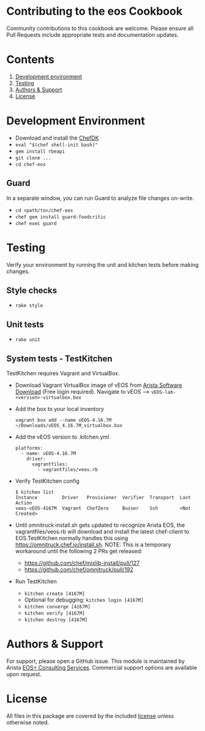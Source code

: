 # Contributing to the eos Cookbook

Community contributions to this cookbook are welcome. Please ensure all Pull
Requests include appropriate tests and documentation updates.

# Contents

1. [Development environment](#development-environment)
2. [Testing](#testing)
3. [Authors & Support](#authors--support)
4. [License](#license)

# Development Environment

- Download and install the [ChefDK](https://downloads.chef.io/chef-dk/)
- `eval "$(chef shell-init bash)"`
- `gem install rbeapi`
- `git clone ...`
- `cd chef-eos`

## Guard

In a separate window, you can run Guard to analyze file changes on-write.

- `cd <path/to>/chef-eos`
- `chef gem install guard-foodcritic`
- `chef exec guard`

# Testing

Verify your environment by running the unit and kitchen tests before making
changes.

## Style checks

- `rake style`

## Unit tests

- `rake unit`

## System tests - TestKitchen

  TestKitchen requires Vagrant and VirtualBox.

- Download Vagrant VirtualBox image of vEOS from [Arista Software Download](https://www.arista.com/en/support/software-download) (Free login required).  Navigate to vEOS --> `vEOS-lab-<version>-virtualbox.box`
- Add the box to your local inventory

    ```
    vagrant box add --name vEOS-4.16.7M ~/Downloads/vEOS_4.16.7M_virtualbox.box
    ```

- Add the vEOS version to .kitchen.yml

    ```
    platforms:
      - name: vEOS-4.16.7M
        driver:
          vagrantfiles:
            - vagrantfiles/veos.rb
    ```

- Verify TestKitchen config

    ```
    $ kitchen list
    Instance         Driver   Provisioner  Verifier  Transport  Last Action
    veos-vEOS-4167M  Vagrant  ChefZero     Busser    Ssh        <Not Created>
    ```

- Until omnitruck install.sh gets updated to recognize Arista EOS, the vagrantfiles/veos.rb will download and install the latest chef-client to EOS.TestKitchen normally handles this using https://omnitruck.chef.io/install.sh.
  NOTE: This is a temporary workaround until the following 2 PRs get released:
    - https://github.com/chef/mixlib-install/pull/127
    - https://github.com/chef/omnitruck/pull/192
- Run TestKitchen
  - `kitchen create [4167M]`
  - Optional for debugging: `kitchen login [4167M]`
  - `kitchen converge [4167M]`
  - `kitchen verify [4167M]`
  - `kitchen destroy [4167M]`

# Authors & Support

For support, please open a GitHub issue.  This module is maintained by Arista
[EOS+ Consulting Services](mailto://eosplus-dev@arista.com). Commercial support
options are available upon request.

# License

All files in this package are covered by the included [license](LICENSE) unless
otherwise noted.
